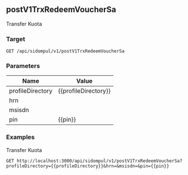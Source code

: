 ## postV1TrxRedeemVoucherSa
Transfer Kuota

### Target
```
GET /api/sidompul/v1/postV1TrxRedeemVoucherSa
```

### Parameters
Name | Value
--- | ---
profileDirectory|{{profileDirectory}}
hrn|
msisdn|
pin|{{pin}}



### Examples
Transfer Kuota
```
GET http://localhost:3000/api/sidompul/v1/postV1TrxRedeemVoucherSa?profileDirectory={{profileDirectory}}&hrn=&msisdn=&pin={{pin}}
```


